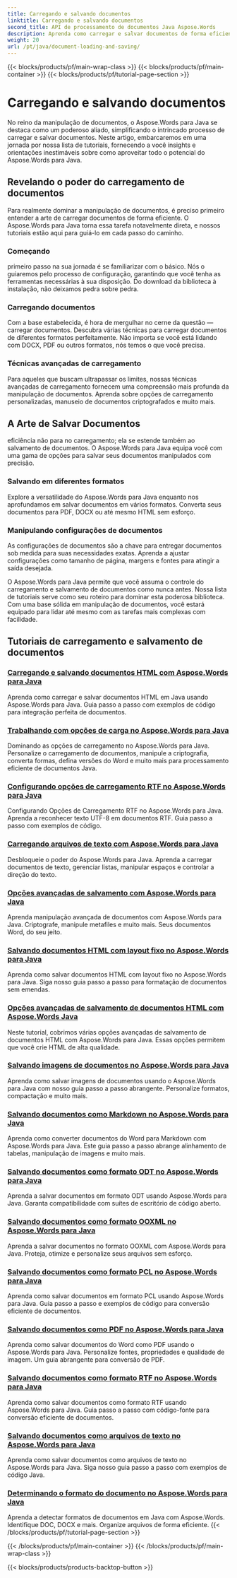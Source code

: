 ```yaml
---
title: Carregando e salvando documentos
linktitle: Carregando e salvando documentos
second_title: API de processamento de documentos Java Aspose.Words
description: Aprenda como carregar e salvar documentos de forma eficiente usando o Aspose.Words para Java em nossa lista abrangente de tutoriais. Domine a manipulação de documentos com facilidade.
weight: 20
url: /pt/java/document-loading-and-saving/
---
```


{{< blocks/products/pf/main-wrap-class >}}
{{< blocks/products/pf/main-container >}}
{{< blocks/products/pf/tutorial-page-section >}}

# Carregando e salvando documentos



No reino da manipulação de documentos, o Aspose.Words para Java se destaca como um poderoso aliado, simplificando o intrincado processo de carregar e salvar documentos. Neste artigo, embarcaremos em uma jornada por nossa lista de tutoriais, fornecendo a você insights e orientações inestimáveis sobre como aproveitar todo o potencial do Aspose.Words para Java.

## Revelando o poder do carregamento de documentos

Para realmente dominar a manipulação de documentos, é preciso primeiro entender a arte de carregar documentos de forma eficiente. O Aspose.Words para Java torna essa tarefa notavelmente direta, e nossos tutoriais estão aqui para guiá-lo em cada passo do caminho.

### Começando

primeiro passo na sua jornada é se familiarizar com o básico. Nós o guiaremos pelo processo de configuração, garantindo que você tenha as ferramentas necessárias à sua disposição. Do download da biblioteca à instalação, não deixamos pedra sobre pedra.

### Carregando documentos

Com a base estabelecida, é hora de mergulhar no cerne da questão — carregar documentos. Descubra várias técnicas para carregar documentos de diferentes formatos perfeitamente. Não importa se você está lidando com DOCX, PDF ou outros formatos, nós temos o que você precisa.

### Técnicas avançadas de carregamento

Para aqueles que buscam ultrapassar os limites, nossas técnicas avançadas de carregamento fornecem uma compreensão mais profunda da manipulação de documentos. Aprenda sobre opções de carregamento personalizadas, manuseio de documentos criptografados e muito mais.

## A Arte de Salvar Documentos

eficiência não para no carregamento; ela se estende também ao salvamento de documentos. O Aspose.Words para Java equipa você com uma gama de opções para salvar seus documentos manipulados com precisão.

### Salvando em diferentes formatos

Explore a versatilidade do Aspose.Words para Java enquanto nos aprofundamos em salvar documentos em vários formatos. Converta seus documentos para PDF, DOCX ou até mesmo HTML sem esforço.

### Manipulando configurações de documentos

As configurações de documentos são a chave para entregar documentos sob medida para suas necessidades exatas. Aprenda a ajustar configurações como tamanho de página, margens e fontes para atingir a saída desejada.

O Aspose.Words para Java permite que você assuma o controle do carregamento e salvamento de documentos como nunca antes. Nossa lista de tutoriais serve como seu roteiro para dominar esta poderosa biblioteca. Com uma base sólida em manipulação de documentos, você estará equipado para lidar até mesmo com as tarefas mais complexas com facilidade.

## Tutoriais de carregamento e salvamento de documentos
### [Carregando e salvando documentos HTML com Aspose.Words para Java](./loading-and-saving-html-documents/)
Aprenda como carregar e salvar documentos HTML em Java usando Aspose.Words para Java. Guia passo a passo com exemplos de código para integração perfeita de documentos.
### [Trabalhando com opções de carga no Aspose.Words para Java](./using-load-options/)
Dominando as opções de carregamento no Aspose.Words para Java. Personalize o carregamento de documentos, manipule a criptografia, converta formas, defina versões do Word e muito mais para processamento eficiente de documentos Java.
### [Configurando opções de carregamento RTF no Aspose.Words para Java](./configuring-rtf-load-options/)
Configurando Opções de Carregamento RTF no Aspose.Words para Java. Aprenda a reconhecer texto UTF-8 em documentos RTF. Guia passo a passo com exemplos de código.
### [Carregando arquivos de texto com Aspose.Words para Java](./loading-text-files/)
Desbloqueie o poder do Aspose.Words para Java. Aprenda a carregar documentos de texto, gerenciar listas, manipular espaços e controlar a direção do texto.
### [Opções avançadas de salvamento com Aspose.Words para Java](./advance-saving-options/)
Aprenda manipulação avançada de documentos com Aspose.Words para Java. Criptografe, manipule metafiles e muito mais. Seus documentos Word, do seu jeito.
### [Salvando documentos HTML com layout fixo no Aspose.Words para Java](./saving-html-documents-with-fixed-layout/)
Aprenda como salvar documentos HTML com layout fixo no Aspose.Words para Java. Siga nosso guia passo a passo para formatação de documentos sem emendas.
### [Opções avançadas de salvamento de documentos HTML com Aspose.Words Java](./advance-html-documents-saving-options/)
Neste tutorial, cobrimos várias opções avançadas de salvamento de documentos HTML com Aspose.Words para Java. Essas opções permitem que você crie HTML de alta qualidade.
### [Salvando imagens de documentos no Aspose.Words para Java](./saving-images-from-documents/)
Aprenda como salvar imagens de documentos usando o Aspose.Words para Java com nosso guia passo a passo abrangente. Personalize formatos, compactação e muito mais.
### [Salvando documentos como Markdown no Aspose.Words para Java](./saving-documents-as-markdown/)
Aprenda como converter documentos do Word para Markdown com Aspose.Words para Java. Este guia passo a passo abrange alinhamento de tabelas, manipulação de imagens e muito mais.
### [Salvando documentos como formato ODT no Aspose.Words para Java](./saving-documents-as-odt-format/)
Aprenda a salvar documentos em formato ODT usando Aspose.Words para Java. Garanta compatibilidade com suítes de escritório de código aberto. 
### [Salvando documentos como formato OOXML no Aspose.Words para Java](./saving-documents-as-ooxml-format/)
Aprenda a salvar documentos no formato OOXML com Aspose.Words para Java. Proteja, otimize e personalize seus arquivos sem esforço. 
### [Salvando documentos como formato PCL no Aspose.Words para Java](./saving-documents-as-pcl-format/)
Aprenda como salvar documentos em formato PCL usando Aspose.Words para Java. Guia passo a passo e exemplos de código para conversão eficiente de documentos.
### [Salvando documentos como PDF no Aspose.Words para Java](./saving-documents-as-pdf/)
Aprenda como salvar documentos do Word como PDF usando o Aspose.Words para Java. Personalize fontes, propriedades e qualidade de imagem. Um guia abrangente para conversão de PDF.
### [Salvando documentos como formato RTF no Aspose.Words para Java](./saving-documents-as-rtf-format/)
Aprenda como salvar documentos como formato RTF usando Aspose.Words para Java. Guia passo a passo com código-fonte para conversão eficiente de documentos.
### [Salvando documentos como arquivos de texto no Aspose.Words para Java](./saving-documents-as-text-files/)
Aprenda como salvar documentos como arquivos de texto no Aspose.Words para Java. Siga nosso guia passo a passo com exemplos de código Java.
### [Determinando o formato do documento no Aspose.Words para Java](./determining-document-format/)
Aprenda a detectar formatos de documentos em Java com Aspose.Words. Identifique DOC, DOCX e mais. Organize arquivos de forma eficiente.
{{< /blocks/products/pf/tutorial-page-section >}}

{{< /blocks/products/pf/main-container >}}
{{< /blocks/products/pf/main-wrap-class >}}

{{< blocks/products/products-backtop-button >}}
